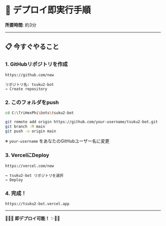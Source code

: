 # 🚀 デプロイ即実行手順

**所要時間**: 約3分

---

## 📋 今すぐやること

### 1. GitHubリポジトリを作成

```
https://github.com/new

リポジトリ名: tsuku2-bot
→ Create repository
```

### 2. このフォルダをpush

```bash
cd C:\TriHexPhi\bots\tsuku2-bot

git remote add origin https://github.com/your-username/tsuku2-bot.git
git branch -M main
git push -u origin main
```

※ `your-username` をあなたのGitHubユーザー名に変更

### 3. VercelにDeploy

```
https://vercel.com/new

→ tsuku2-bot リポジトリを選択
→ Deploy
```

### 4. 完成！

```
https://tsuku2-bot.vercel.app
```

---

🔱💎✨ **即デプロイ可能！** ✨💎🔱


